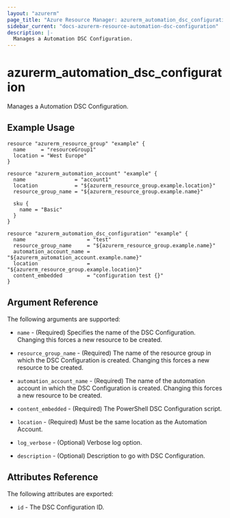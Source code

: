 ```yaml
---
layout: "azurerm"
page_title: "Azure Resource Manager: azurerm_automation_dsc_configuration"
sidebar_current: "docs-azurerm-resource-automation-dsc-configuration"
description: |-
  Manages a Automation DSC Configuration.
---
```


# azurerm_automation_dsc_configuration

Manages a Automation DSC Configuration.

## Example Usage

```hcl
resource "azurerm_resource_group" "example" {
  name     = "resourceGroup1"
  location = "West Europe"
}

resource "azurerm_automation_account" "example" {
  name                = "account1"
  location            = "${azurerm_resource_group.example.location}"
  resource_group_name = "${azurerm_resource_group.example.name}"

  sku {
    name = "Basic"
  }
}

resource "azurerm_automation_dsc_configuration" "example" {
  name                    = "test"
  resource_group_name     = "${azurerm_resource_group.example.name}"
  automation_account_name = "${azurerm_automation_account.example.name}"
  location                = "${azurerm_resource_group.example.location}"
  content_embedded        = "configuration test {}"
}
```

## Argument Reference

The following arguments are supported:

* `name` - (Required) Specifies the name of the DSC Configuration. Changing this forces a new resource to be created.

* `resource_group_name` - (Required) The name of the resource group in which the DSC Configuration is created. Changing this forces a new resource to be created.

* `automation_account_name` - (Required) The name of the automation account in which the DSC Configuration is created. Changing this forces a new resource to be created.

* `content_embedded` - (Required) The PowerShell DSC Configuration script.

* `location` - (Required) Must be the same location as the Automation Account.

* `log_verbose` - (Optional) Verbose log option.

* `description` - (Optional) Description to go with DSC Configuration.

## Attributes Reference

The following attributes are exported:

* `id` - The DSC Configuration ID.
